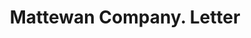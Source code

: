 ---
doi: 10.7916/D8MD0B0W
date_other: '1887'
date_other_textual: '1887'
form: correspondence
genre:
- Letters (correspondence)
name:
- Mattewan Company
object_in_context_url: https://biggert.cul.columbia.edu/items/view/ave_biggert_00489
subject_hierarchical_geographic:
- Mattewan, Massachusetts, United States
subject_name:
- Mattewan Company
title: Mattewan Company. Letter
sort_title: Mattewan Company. Letter
call_number: ave_biggert_00489
coordinates:
- 41.50416666666667,-73.96555555555555
pid: ave_biggert_00489
identifiers: ave_biggert_00489
canvas_id: ldpd:395762
permalink: "/items/ave_biggert_00489/"
layout: iiif-image-page
---